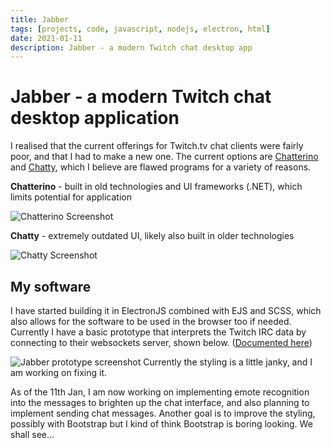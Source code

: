 ```yaml
---
title: Jabber
tags: [projects, code, javascript, nodejs, electron, html]
date: 2021-01-11
description: Jabber - a modern Twitch chat desktop app
---
```

# Jabber - a modern Twitch chat desktop application

I realised that the current offerings for Twitch.tv chat clients were fairly poor, and that I had to make a new one. The current options are [Chatterino](https://chatterino.com/) and [Chatty](http://chatty.github.io/), which I believe are flawed programs for a variety of reasons.

**Chatterino** - built in old technologies and UI frameworks (.NET), which limits potential for application

![Chatterino Screenshot](/images/jabber/chatterino.png)

**Chatty** - extremely outdated UI, likely also built in older technologies

![Chatty Screenshot](/images/jabber/chatty.png)

## My software
I have started building it in ElectronJS combined with EJS and SCSS, which also allows for the software to be used in the browser too if needed. Currently I have a basic prototype that interprets the Twitch IRC data by connecting to their websockets server, shown below. ([Documented here](https://dev.twitch.tv/docs/irc)) 

![Jabber prototype screenshot](/images/jabber/jabber-proto.png)
Currently the styling is a little janky, and I am working on fixing it.

As of the 11th Jan, I am now working on implementing emote recognition into the messages to brighten up the chat interface, and also planning to implement sending chat messages. Another goal is to improve the styling, possibly with Bootstrap but I kind of think Bootstrap is boring looking. We shall see...